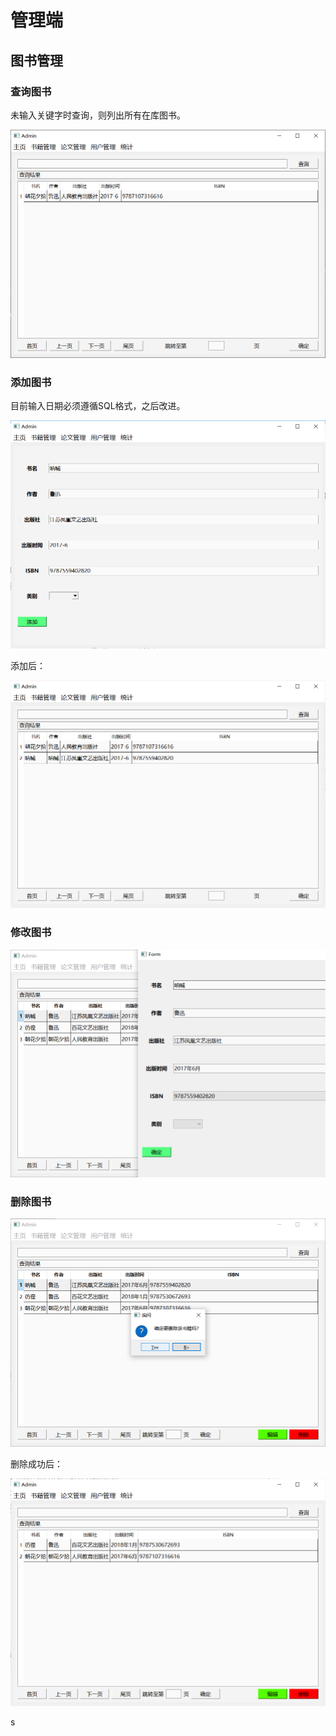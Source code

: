 # 管理端

## 图书管理

### 查询图书

未输入关键字时查询，则列出所有在库图书。

![image-20221123215841433](assets/image-20221123215841433.png)



### 添加图书

目前输入日期必须遵循SQL格式，之后改进。

![image-20221123220006738](assets/image-20221123220006738.png)

添加后：

![image-20221123220059551](assets/image-20221123220059551.png)



### 修改图书

![image-20221124162454607](assets/image-20221124162454607.png)



### 删除图书

![image-20221124162519635](assets/image-20221124162519635.png)

删除成功后：

![image-20221124162538913](assets/image-20221124162538913.png)

s
